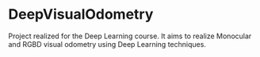 # DeepVisualOdometry
Project realized for the Deep Learning course. It aims to realize Monocular and RGBD visual odometry using Deep Learning techniques.
